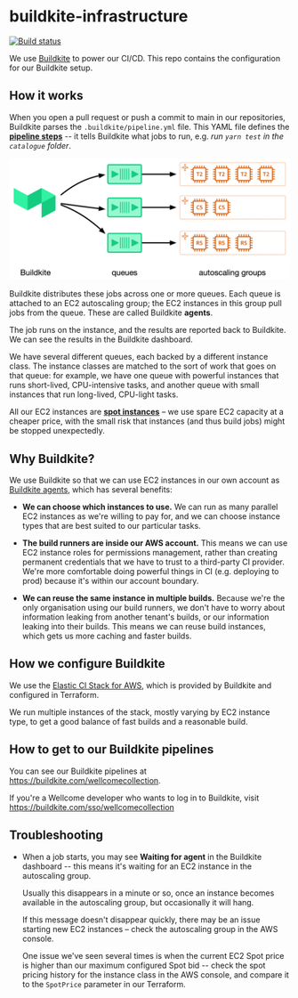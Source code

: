 # buildkite-infrastructure

[![Build status](https://badge.buildkite.com/8f0b5086f09a5fbd3405610566ac66b82ae90005b8268688b2.svg)](https://buildkite.com/wellcomecollection/buildkite-infrastructure)

We use [Buildkite] to power our CI/CD.
This repo contains the configuration for our Buildkite setup.

## How it works

When you open a pull request or push a commit to main in our repositories, Buildkite parses the `.buildkite/pipeline.yml` file.
This YAML file defines the **[pipeline steps]** -- it tells Buildkite what jobs to run, e.g. *run `yarn test` in the `catalogue` folder*.

![An architecture diagram for Buildkite. The Buildkite logo has three arrows coming from it to three queues (represented by green rectangles) -- this represents jobs being distributed to queues. There's then a single arrow from each queue to an autoscaling group containing instances (respresented by an orange rectangle with smaller orange squares inside).](./architecture.png)

Buildkite distributes these jobs across one or more queues.
Each queue is attached to an EC2 autoscaling group; the EC2 instances in this group pull jobs from the queue.
These are called Buildkite **agents**.

The job runs on the instance, and the results are reported back to Buildkite.
We can see the results in the Buildkite dashboard.

We have several different queues, each backed by a different instance class.
The instance classes are matched to the sort of work that goes on that queue: for example, we have one queue with powerful instances that runs short-lived, CPU-intensive tasks, and another queue with small instances that run long-lived, CPU-light tasks.

All our EC2 instances are **[spot instances]** – we use spare EC2 capacity at a cheaper price, with the small risk that instances (and thus build jobs) might be stopped unexpectedly.

[pipeline steps]: https://buildkite.com/docs/pipelines/defining-steps
[spot instances]: https://docs.aws.amazon.com/AWSEC2/latest/UserGuide/using-spot-instances.html



## Why Buildkite?

We use Buildkite so that we can use EC2 instances in our own account as [Buildkite agents][agents], which has several benefits:

*   **We can choose which instances to use.**
    We can run as many parallel EC2 instances as we're willing to pay for, and we can choose instance types that are best suited to our particular tasks.

*   **The build runners are inside our AWS account.**
    This means we can use EC2 instance roles for permissions management, rather than creating permanent credentials that we have to trust to a third-party CI provider.
    We're more comfortable doing powerful things in CI (e.g. deploying to prod) because it's within our account boundary.

*   **We can reuse the same instance in multiple builds.**
    Because we're the only organisation using our build runners, we don't have to worry about information leaking from another tenant's builds, or our information leaking into their builds.
    This means we can reuse build instances, which gets us more caching and faster builds.

[Buildkite]: https://buildkite.com/wellcomecollection
[agents]: https://buildkite.com/docs/agent/v3



## How we configure Buildkite

We use the [Elastic CI Stack for AWS][elastic_ci], which is provided by Buildkite and configured in Terraform.

We run multiple instances of the stack, mostly varying by EC2 instance type, to get a good balance of fast builds and a reasonable build.

[elastic_ci]: https://buildkite.com/docs/agent/v3/elastic-ci-aws/elastic-ci-stack-overview



## How to get to our Buildkite pipelines

You can see our Buildkite pipelines at <https://buildkite.com/wellcomecollection>.

If you're a Wellcome developer who wants to log in to Buildkite, visit <https://buildkite.com/sso/wellcomecollection>



## Troubleshooting

*   When a job starts, you may see **Waiting for agent** in the Buildkite dashboard -- this means it's waiting for an EC2 instance in the autoscaling group.

    Usually this disappears in a minute or so, once an instance becomes available in the autoscaling group, but occasionally it will hang.

    If this message doesn't disappear quickly, there may be an issue starting new EC2 instances – check the autoscaling group in the AWS console.

    One issue we've seen several times is when the current EC2 Spot price is higher than our maximum configured Spot bid -- check the spot pricing history for the instance class in the AWS console, and compare it to the `SpotPrice` parameter in our Terraform.
